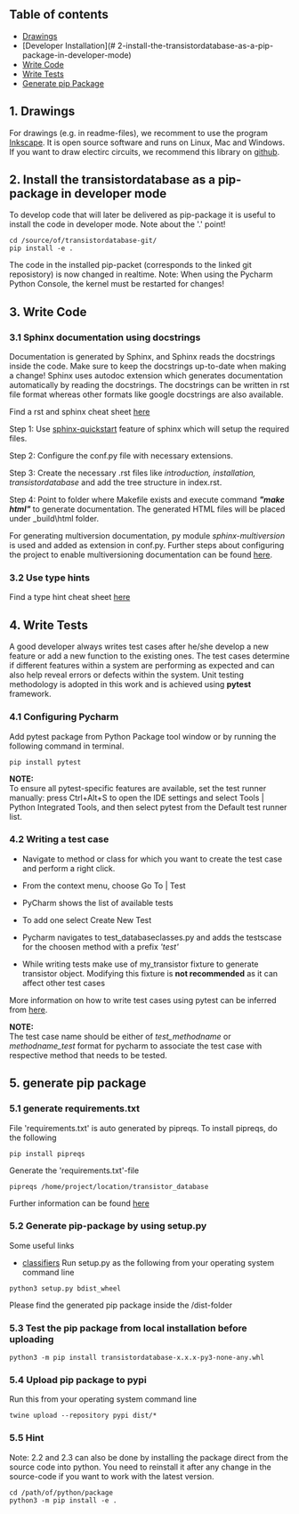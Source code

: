 ## Table of contents
* [Drawings](#1-dawings)
* [Developer Installation](# 2-install-the-transistordatabase-as-a-pip-package-in-developer-mode)
* [Write Code](#2-write-code)
* [Write Tests](#3-write-pytest)
* [Generate pip Package](#4-generate-pip-package)

## 1. Drawings
For drawings (e.g. in readme-files), we recomment to use the program [Inkscape](https://inkscape.org/). It is open source software and runs on Linux, Mac and Windows. If you want to draw electirc circuits, we recommend this library on [github](https://github.com/upb-lea/Inkscape_electric_Symbols).

## 2. Install the transistordatabase as a pip-package in developer mode
To develop code that will later be delivered as pip-package it is useful to install the code in developer mode. Note about the '.' point!
```
cd /source/of/transistordatabase-git/
pip install -e .
```
The code in the installed pip-packet (corresponds to the linked git reposistory) is now changed in realtime. 
Note: When using the Pycharm Python Console, the kernel must be restarted for changes!


## 3. Write Code

### 3.1 Sphinx documentation using docstrings
Documentation is generated by Sphinx, and Sphinx reads the docstrings inside the code. Make sure to keep the docstrings up-to-date when making a change!
Sphinx uses autodoc extension which generates documentation automatically by reading the docstrings.
The docstrings can be written in rst file format whereas other formats like google docstrings are also available.

Find a rst and sphinx cheat sheet [here](https://sphinx-tutorial.readthedocs.io/cheatsheet/)

Step 1: Use [sphinx-quickstart](https://www.sphinx-doc.org/en/master/man/sphinx-quickstart.html) feature of sphinx which will setup the required files.

Step 2: Configure the conf.py file with necessary extensions.

Step 3: Create the necessary .rst files like _introduction, installation, transistordatabase_ and add the tree structure in index.rst.

Step 4: Point to folder where Makefile exists and execute command _**"make html"**_ to generate documentation. The generated HTML files will be placed under _build\html folder.

For generating multiversion documentation, py module _sphinx-multiversion_ is used and added as extension in conf.py.
Further steps about configuring the project to enable multiversioning documentation can be found [here](https://holzhaus.github.io/sphinx-multiversion/master/quickstart.html).


### 3.2 Use type hints
Find a type hint cheat sheet [here](https://mypy.readthedocs.io/en/stable/cheat_sheet_py3.html)

## 4. Write Tests
A good developer always writes test cases after he/she develop a new feature or add a new function
to the existing ones. The test cases determine if different features within a system are performing as expected and can also help reveal errors or defects within the system.
Unit testing methodology is adopted in this work and is achieved using **pytest** framework.

### 4.1 Configuring Pycharm
Add pytest package from Python Package tool window or by running the following command in terminal.

```
pip install pytest 
```
**NOTE:**     
To ensure all pytest-specific features are available, set the test runner manually:
press Ctrl+Alt+S to open the IDE settings and select Tools | Python Integrated Tools,
and then select pytest from the Default test runner list.

### 4.2 Writing a test case
- Navigate to method or class for which you want to create the test case and perform a right click.

- From the context menu, choose Go To | Test

- PyCharm shows the list of available tests 

- To add one select Create New Test

- Pycharm navigates to test_databaseclasses.py and adds the testscase for the
choosen method with a prefix *'test'*

- While writing tests make use of my_transistor fixture to generate transistor object. Modifying this fixture is **not recommended** as it can affect other test cases
 
More information on how to write test cases using pytest can be inferred from [here](https://www.jetbrains.com/help/pycharm/pytest.html).

**NOTE:**      
The test case name should be either of *test_methodname* or *methodname_test* format for pycharm to associate the test case
with respective method that needs to be tested.

## 5. generate pip package

### 5.1 generate requirements.txt
File 'requirements.txt' is auto generated by pipreqs. To install pipreqs, do the following
```
pip install pipreqs
```
Generate the 'requirements.txt'-file
```
pipreqs /home/project/location/transistor_database
```
Further information can be found [here](https://pypi.org/project/pipreqs/)

### 5.2 Generate pip-package by using setup.py
Some useful links
 * [classifiers](https://pypi.org/classifiers/)
Run setup.py as the following from your operating system command line
```
python3 setup.py bdist_wheel 
```
Please find the generated pip package inside the /dist-folder

### 5.3 Test the pip package from local installation before uploading 
```
python3 -m pip install transistordatabase-x.x.x-py3-none-any.whl  
```

### 5.4 Upload pip package to pypi
Run this from your operating system command line
```
twine upload --repository pypi dist/* 
```

### 5.5 Hint
Note: 2.2 and 2.3 can also be done by installing the package direct from the source code into python. You need to reinstall it after any change in the source-code if you want to work with the latest version.
```
cd /path/of/python/package
python3 -m pip install -e .
```

 
